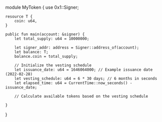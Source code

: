 module MyToken {
    use 0x1::Signer;

    resource T {
        coin: u64,
    }

    public fun main(account: &signer) {
        let total_supply: u64 = 10000000;

        let signer_addr: address = Signer::address_of(account);
        let balance: T;
        balance.coin = total_supply;

        // Initialize the vesting schedule
        let issuance_date: u64 = 1646064000; // Example issuance date (2022-02-28)
        let vesting_schedule: u64 = 6 * 30 days; // 6 months in seconds
        let elapsed_time: u64 = CurrentTime::now_seconds() - issuance_date;

        // Calculate available tokens based on the vesting schedule
      
    }
}

